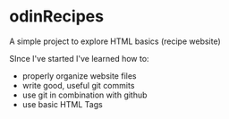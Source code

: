 # odinRecipes
A simple project to explore HTML basics (recipe website)

SInce I've started I've learned how to:
- properly organize website files
- write good, useful git commits
- use git in combination with github
- use basic HTML Tags